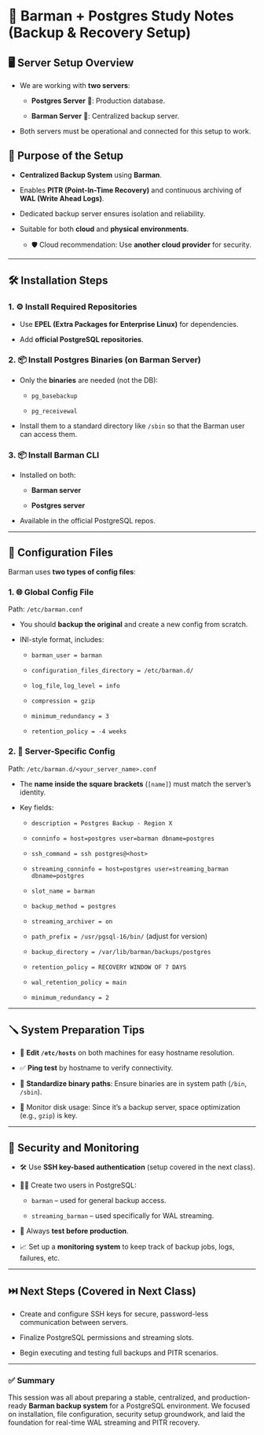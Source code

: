 # 🧠 **Barman + Postgres Study Notes (Backup & Recovery Setup)**

## 🖥️ **Server Setup Overview**

- We are working with **two servers**:
    
    - **Postgres Server** 🐘: Production database.
        
    - **Barman Server** 🧃: Centralized backup server.
        
- Both servers must be operational and connected for this setup to work.
    

## 🔧 **Purpose of the Setup**

- **Centralized Backup System** using **Barman**.
    
- Enables **PITR (Point-In-Time Recovery)** and continuous archiving of **WAL (Write Ahead Logs)**.
    
- Dedicated backup server ensures isolation and reliability.
    
- Suitable for both **cloud** and **physical environments**.
    
    - 🛡️ Cloud recommendation: Use **another cloud provider** for security.
        

---

## 🛠️ **Installation Steps**

### 1. ⚙️ **Install Required Repositories**

- Use **EPEL (Extra Packages for Enterprise Linux)** for dependencies.
    
- Add **official PostgreSQL repositories**.
    

### 2. 📦 **Install Postgres Binaries (on Barman Server)**

- Only the **binaries** are needed (not the DB):
    
    - `pg_basebackup`
        
    - `pg_receivewal`
        
- Install them to a standard directory like `/sbin` so that the Barman user can access them.
    

### 3. 📦 **Install Barman CLI**

- Installed on both:
    
    - **Barman server**
        
    - **Postgres server**
        
- Available in the official PostgreSQL repos.
    

---

## 🧾 **Configuration Files**

Barman uses **two types of config files**:

### 1. 🌐 **Global Config File**

Path: `/etc/barman.conf`

- You should **backup the original** and create a new config from scratch.
    
- INI-style format, includes:
    
    - `barman_user = barman`
        
    - `configuration_files_directory = /etc/barman.d/`
        
    - `log_file`, `log_level = info`
        
    - `compression = gzip`
        
    - `minimum_redundancy = 3`
        
    - `retention_policy = -4 weeks`
        

### 2. 🎯 **Server-Specific Config**

Path: `/etc/barman.d/<your_server_name>.conf`

- The **name inside the square brackets** (`[name]`) must match the server’s identity.
    
- Key fields:
    
    - `description = Postgres Backup - Region X`
        
    - `conninfo = host=postgres user=barman dbname=postgres`
        
    - `ssh_command = ssh postgres@<host>`
        
    - `streaming_conninfo = host=postgres user=streaming_barman dbname=postgres`
        
    - `slot_name = barman`
        
    - `backup_method = postgres`
        
    - `streaming_archiver = on`
        
    - `path_prefix = /usr/pgsql-16/bin/` (adjust for version)
        
    - `backup_directory = /var/lib/barman/backups/postgres`
        
    - `retention_policy = RECOVERY WINDOW OF 7 DAYS`
        
    - `wal_retention_policy = main`
        
    - `minimum_redundancy = 2`
        

---

## 🪛 **System Preparation Tips**

- 🧭 **Edit `/etc/hosts`** on both machines for easy hostname resolution.
    
- ✅ **Ping test** by hostname to verify connectivity.
    
- 🧼 **Standardize binary paths**: Ensure binaries are in system path (`/bin`, `/sbin`).
    
- 💾 Monitor disk usage: Since it’s a backup server, space optimization (e.g., `gzip`) is key.
    

---

## 🔐 **Security and Monitoring**

- 🛠️ Use **SSH key-based authentication** (setup covered in the next class).
    
- 🧑‍💻 Create two users in PostgreSQL:
    
    - `barman` – used for general backup access.
        
    - `streaming_barman` – used specifically for WAL streaming.
        
- 🧪 Always **test before production**.
    
- 📈 Set up a **monitoring system** to keep track of backup jobs, logs, failures, etc.
    

---

## ⏭️ **Next Steps (Covered in Next Class)**

- Create and configure SSH keys for secure, password-less communication between servers.
    
- Finalize PostgreSQL permissions and streaming slots.
    
- Begin executing and testing full backups and PITR scenarios.
    

---

### ✅ Summary

This session was all about preparing a stable, centralized, and production-ready **Barman backup system** for a PostgreSQL environment. We focused on installation, file configuration, security setup groundwork, and laid the foundation for real-time WAL streaming and PITR recovery.
